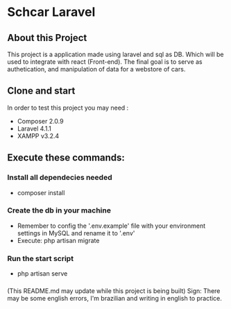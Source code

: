 # Schcar Laravel

## About this Project
This project is a application made using laravel and sql as DB. Which will be used to integrate with react (Front-end). The final goal is to serve as authetication, and manipulation of data for a webstore of cars.

## Clone and start
In order to test this project you may need :
- Composer 2.0.9
- Laravel 4.1.1
- XAMPP v3.2.4

## Execute these commands:

### Install all dependecies needed
- composer install

### Create the db in your machine
- Remember to config the '.env.example' file with your environment settings in MySQL and rename it to '.env'
- Execute: php artisan migrate

### Run the start script
- php artisan serve
###
(This README.md may update while this project is being built)
Sign: There may be some english errors, I'm brazilian and writing in english to practice. 